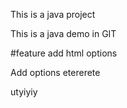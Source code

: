This is a java project

This is a java demo in GIT

#feature add html options 

Add options etererete

utyiyiy